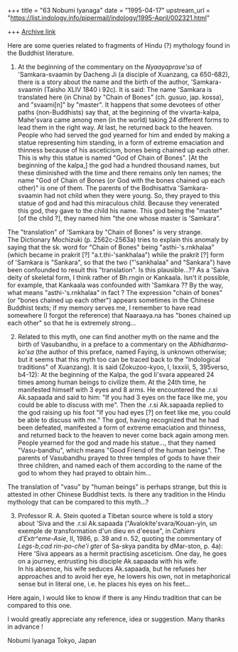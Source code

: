 +++
title = "63 Nobumi Iyanaga"
date = "1995-04-17"
upstream_url = "https://list.indology.info/pipermail/indology/1995-April/002321.html"

+++
[Archive link](https://list.indology.info/pipermail/indology/1995-April/002321.html)

Here are some queries related to fragments of Hindu (?) mythology 
found in the Buddhist literature.
1) At the beginning of the commentary on the _Nyaayaprave'sa_ of 
'Samkara-svaamin by Dacheng Ji (a disciple of Xuanzang, ca 650-682), 
there is a story about the name and the birth of the author, 
'Samkara-svaamin (Taisho XLIV 1840 i 92c).  It is said:
The name 'Samkara is translated here (in China) by "Chain of Bones" 
(ch. gusuo, jap. kossa), and "svaami[n]" by "master".  It happens that
 some devotees of other paths (non-Buddhists) say that, at the 
beginning of the vivarta-kalpa, Mahe'svara came among men (in the 
world) taking 24 different forms to lead them in the right way.  At 
last, he returned back to the heaven.  People who had served the god 
yearned for him and ended by making a statue representing him 
standing, in a form of extreme emaciation and thinness because of his 
asceticism, bones being chained up each other.  This is why this 
statue is named "God of Chain of Bones".  [At the beginning of the 
kalpa,] the god had a hundred thousand names, but these diminished 
with the time and there remains only ten names; the name "God of Chain
 of Bones (or God with the bones chained up each other)" is one of 
them.
The parents of the Bodhisattva 'Samkara-svaamin had not child when 
they were young.  So, they prayed to this statue of god and had this 
miraculous child.  Because they venerated this god, they gave to the 
child his name.  This god being the "master" [of the child ?], they 
named him "the one whose master is 'Samkara".

The "translation" of 'Samkara by "Chain of Bones" is very strange.  
The Dictionary Mochizuki (p. 2562c-2563a) tries to explain this 
anomaly by saying that the sk. word for "Chain of Bones" being 
"asthi-'s.rnkhalaa" (which became in prakrit [?] "a.t.thi-'sankhalaa")
 while the prakrit [?] form of 'Samkara is "Sankara", so that the two 
("'sankhalaa" and "Sankara") have been confounded to result this 
"translation".  Is this plausible...??  As a 'Saiva deity of skeletal 
form, I think rather of Bh.rngin or Kankaala.  Isn't it possible, for 
example, that Kankaala was confounded with 'Samkara ??  By the way, 
what means "asthi-'s.rnkhalaa" in fact ?  The expression "chain of 
bones" (or "bones chained up each other") appears sometimes in the 
Chinese Buddhist texts; if my memory serves me, I remember to have 
read somewhere (I forgot the reference) that Naaraaya.na has "bones 
chained up each other" so that he is extremely strong...

2)  Related to this myth, one can find another myth on the name and 
the birth of Vasubandhu, in a preface to a commentary on the 
_Abhidharma-ko'sa_ (the author of this preface, named Faying, is 
unknown otherwise; but it seems that this myth too can be traced back 
to the "Indological traditions" of Xuanzang).  It is said 
(Zokuzoo-kyoo, I, lxxxiii, 5, 395verso, b4-12):
At the beginning of the Kalpa, the god Ii'svara appeared 24 times 
among human beings to civilize them.  At the 24th time, he manifested 
himself with 3 eyes and 8 arms.  He encountered the .r.si Ak.sapaada 
and said to him: "If you had 3 eyes on the face like me, you could be 
able to discuss with me".  Then the .r.si Ak.sapaada replied to the 
god raising up his foot "If you had eyes [?] on feet like me, you 
could be able to discuss with me."  The god, having recognized that he
 had been defeated, manifested a form of extreme emaciation and 
thinness, and returned back to the heaven to never come back again 
among men.  People yearned for the god and made his statue..., that 
they named "Vasu-bandhu", which means "Good Friend of the human 
beings".  The parents of Vasubandhu prayed to three temples of gods to
 have their three children, and named each of them according to the 
name of the god to whom they had prayed to obtain him...

The translation of "vasu" by "human beings" is perhaps strange, but 
this is attested in other Chinese Buddhist texts.
Is there any tradition in the Hindu mythology that can be compared to 
this myth...?

3)  Professor R. A. Stein quoted a Tibetan source where is told a 
story about 'Siva and the .r.si Ak.sapaada 
("Avalokite'svara/Kouan-yin, un exemple de transformation d'un dieu en
 d'eesse", in _Cahiers d'Extr^eme-Asie_, II, 1986, p. 39 and n. 52, 
quoting the commentary of _Legs-b,cad rin-po-che'i gter_ of Sa-skya 
pandita by dMar-ston, p. 4a):
Here 'Siva appears as a hermit practising asceticism.  One day, he 
goes on a journey, entrusting his disciple Ak.sapaada with his wife.  
In his absence, his wife seduces Ak.sapaada, but he refuses her 
approaches and to avoid her eye, he lowers his own, not in 
metaphorical sense but in literal one, i.e. he places his eyes on his 
feet...

Here again, I would like to know if there is any Hindu tradition that 
can be compared to this one.

I would greatly appreciate any reference, idea or suggestion.  Many 
thanks in advance !

Nobumi Iyanaga
Tokyo,
Japan





